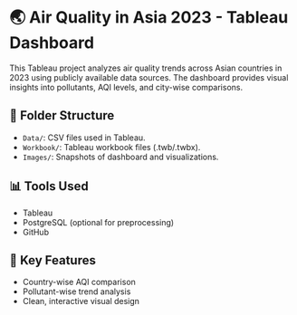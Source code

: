 # 🌏 Air Quality in Asia 2023 - Tableau Dashboard

This Tableau project analyzes air quality trends across Asian countries in 2023 using publicly available data sources. The dashboard provides visual insights into pollutants, AQI levels, and city-wise comparisons.

## 📁 Folder Structure
- `Data/`: CSV files used in Tableau.
- `Workbook/`: Tableau workbook files (.twb/.twbx).
- `Images/`: Snapshots of dashboard and visualizations.

## 📊 Tools Used
- Tableau
- PostgreSQL (optional for preprocessing)
- GitHub

## 🚀 Key Features
- Country-wise AQI comparison
- Pollutant-wise trend analysis
- Clean, interactive visual design

